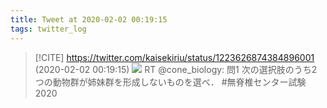 ```yaml
---
title: Tweet at 2020-02-02 00:19:15
tags: twitter_log
---
```


> [!CITE] https://twitter.com/kaisekiriu/status/1223626874384896001 (2020-02-02 00:19:15)
> ![](https://twitter.com/kaisekiriu/status/1223626874384896001)
> RT @cone_biology: 問1
> 次の選択肢のうち2つの動物群が姉妹群を形成しないものを選べ．
> #無脊椎センター試験2020
